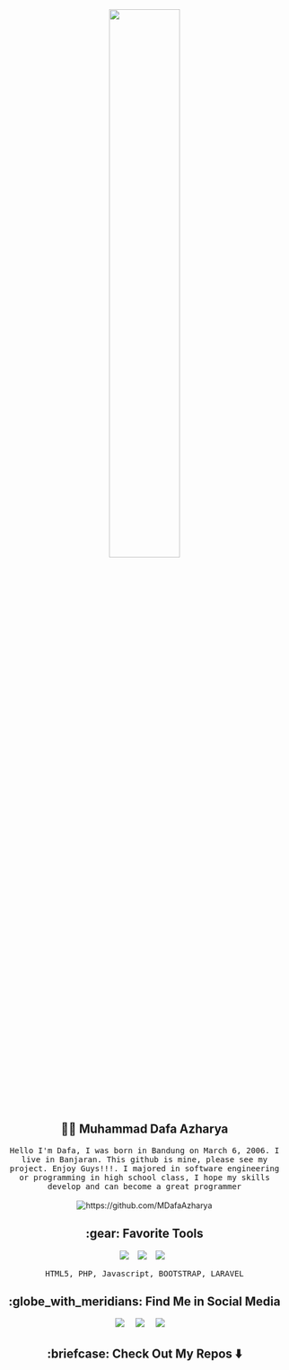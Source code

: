 <div align="center">
    <img src="https://github.com/MDafaAzharya/MDafaAzharya/assets/125567760/d030e3da-964a-4685-ad12-3b3b9ba6559c" width="50%" height="50%" alt="">
</div>

<h2 align="center"> 👨‍💻 Muhammad Dafa Azharya</h2>
<p align="center">
  <samp>
Hello I'm Dafa, I was born in Bandung on March 6, 2006. I live in Banjaran. This github is mine, please see my project. Enjoy Guys!!!. I majored in software engineering or programming in high school class, I hope my skills develop and can become a great programmer
  </samp>
  <br> <br>
  <img src="https://komarev.com/ghpvc/?username=MDafaAzharya" alt="https://github.com/MDafaAzharya" />
</p>

<h2 align="center"> :gear:	 Favorite Tools</h2>
<p align="center">
  <img src="https://img.shields.io/badge/PHP-777BB4?style=for-the-badge&logo=php&logoColor=white" />&nbsp;&nbsp;&nbsp;
  <img src="https://img.shields.io/badge/HTML5-E34F26?style=for-the-badge&logo=html5&logoColor=white" />&nbsp;&nbsp;&nbsp;
  <img src="https://img.shields.io/badge/Laravel-FF2D20?style=for-the-badge&logo=laravel&logoColor=white" />&nbsp;&nbsp;
</p>
<p align="center">
  <samp> HTML5, PHP, Javascript, BOOTSTRAP, LARAVEL
      </samp>
</p>

<h2  align="center">:globe_with_meridians: Find Me in Social Media</h2>
<p align="center">
  <a target="_blank"href="https://www.instagram.com/dfazhrya_/?next=%2F&hl=id"><img src="https://img.shields.io/badge/instagram-%230077B5.svg?&style=for-the-badge&logo=instagram&logoColor=white" /></a>&nbsp;&nbsp;&nbsp;&nbsp;
  <a target="_blank"https://github.com/MDafaAzharya"><img src="https://img.shields.io/badge/twitter-%231DA1F2.svg?&style=for-the-badge&logo=github&logoColor=white" /></a>&nbsp;&nbsp;&nbsp;&nbsp;
  <a href="https://mail.google.com/mail/u/0/?pli=1#inbox"><img src="https://img.shields.io/badge/gmail-%23D14836.svg?&style=for-the-badge&logo=gmail&logoColor=white" /></a>&nbsp;&nbsp;&nbsp;&nbsp;
</p>

<h2  align="center">	:briefcase: Check Out My Repos ⬇️ </h2>
<p align="center">
    <a href="https://github.com/MDafaAzharya?tab=repositories"><img src="https://img.shields.io/badge/GITHUB-777BB4?style=for-the-badge&logo=github&logoColor=blue" alt="" ></a>
</p>
